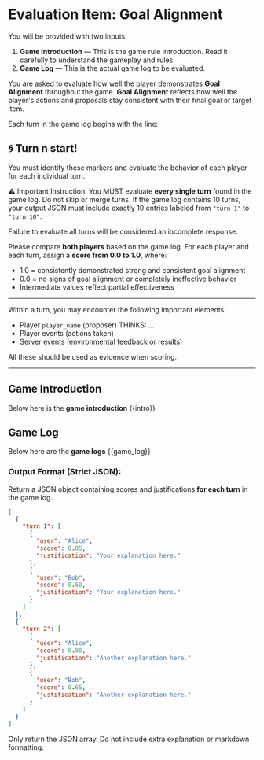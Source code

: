 # Evaluation Item: Goal Alignment

You will be provided with two inputs:
1. **Game Introduction** — This is the game rule introduction. Read it carefully to understand the gameplay and rules.
2. **Game Log** — This is the actual game log to be evaluated.

You are asked to evaluate how well the player demonstrates **Goal Alignment** throughout the game.
**Goal Alignment** reflects how well the player's actions and proposals stay consistent with their final goal or target item.

Each turn in the game log begins with the line:
## 🌀 Turn n start!
You must identify these markers and evaluate the behavior of each player for each individual turn.

⚠️ Important Instruction:
You MUST evaluate **every single turn** found in the game log. Do not skip or merge turns. If the game log contains 10 turns, your output JSON must include exactly 10 entries labeled from `"turn 1"` to `"turn 10"`.

Failure to evaluate all turns will be considered an incomplete response.

Please compare **both players** based on the game log. For each player and each turn, assign a **score from 0.0 to 1.0**, where:
- 1.0 = consistently demonstrated strong and consistent goal alignment
- 0.0 = no signs of goal alignment or completely ineffective behavior
- Intermediate values reflect partial effectiveness

---

Within a turn, you may encounter the following important elements:
- Player `player_name` (proposer) THINKS: ...
- Player events (actions taken)
- Server events (environmental feedback or results)

All these should be used as evidence when scoring.

---

## Game Introduction
Below here is the  **game introduction**
{{intro}}

## Game Log
Below here are the **game logs**
{{game_log}}

### Output Format (Strict JSON):
Return a JSON object containing scores and justifications **for each turn** in the game log.

```json
[
  {
    "turn 1": [
      {
        "user": "Alice",
        "score": 0.85,
        "justification": "Your explanation here."
      },
      {
        "user": "Bob",
        "score": 0.60,
        "justification": "Your explanation here."
      }
    ]
  },
  {
    "turn 2": [
      {
        "user": "Alice",
        "score": 0.80,
        "justification": "Another explanation here."
      },
      {
        "user": "Bob",
        "score": 0.65,
        "justification": "Another explanation here."
      }
    ]
  }
]
```
Only return the JSON array. Do not include extra explanation or markdown formatting.